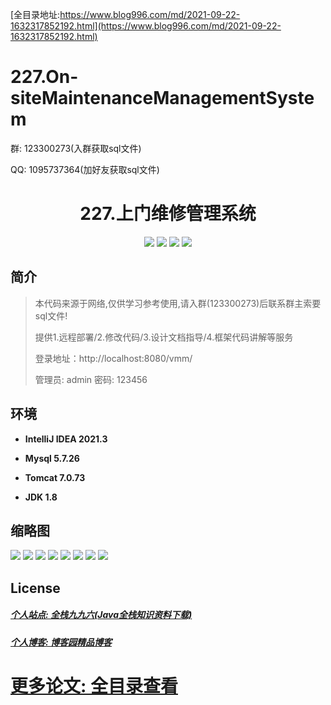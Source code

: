 [全目录地址:https://www.blog996.com/md/2021-09-22-1632317852192.html](https://www.blog996.com/md/2021-09-22-1632317852192.html)
# 227.On-siteMaintenanceManagementSystem

<p>群: 123300273(入群获取sql文件)</p>
<p>QQ: 1095737364(加好友获取sql文件)</p>

<p><h1 align="center">227.上门维修管理系统</h1></p>


<p align="center">
	<img src="https://img.shields.io/badge/jdk-1.8-orange.svg"/>
    <img src="https://img.shields.io/badge/spring-5.x-lightgrey.svg"/>
    <img src="https://img.shields.io/badge/springmvc-3.x-blue.svg"/>
    <img src="https://img.shields.io/badge/mybatis-5.x-yellow.svg"/>
</p>

## 简介

> 本代码来源于网络,仅供学习参考使用,请入群(123300273)后联系群主索要sql文件!
>
> 提供1.远程部署/2.修改代码/3.设计文档指导/4.框架代码讲解等服务
>
> 登录地址：http://localhost:8080/vmm/
>
> 管理员: admin   密码: 123456
>

## 环境

- <b>IntelliJ IDEA 2021.3</b>

- <b>Mysql 5.7.26</b>

- <b>Tomcat 7.0.73</b>

- <b>JDK 1.8</b>




## 缩略图

![](https://img2023.cnblogs.com/blog/588112/202303/588112-20230305094939986-1913147900.png)
![](https://img2023.cnblogs.com/blog/588112/202303/588112-20230305094944899-698697934.png)
![](https://img2023.cnblogs.com/blog/588112/202303/588112-20230305094949072-298327633.png)
![](https://img2023.cnblogs.com/blog/588112/202303/588112-20230305094953234-442734596.png)
![](https://img2023.cnblogs.com/blog/588112/202303/588112-20230305094958006-669197704.png)
![](https://img2023.cnblogs.com/blog/588112/202303/588112-20230305095002504-184131720.png)
![](https://img2023.cnblogs.com/blog/588112/202303/588112-20230305095007020-1207263912.png)
![](https://img2023.cnblogs.com/blog/588112/202303/588112-20230305095011779-1589280526.png)


## License

##### [个人站点: 全栈九九六(Java全栈知识资料下载)](https://www.blog996.com/)
##### [个人博客: 博客园精品博客](https://www.cnblogs.com/yysbolg/)
# [更多论文: 全目录查看](https://www.blog996.com/md/2021-09-22-1632317852192.html)


